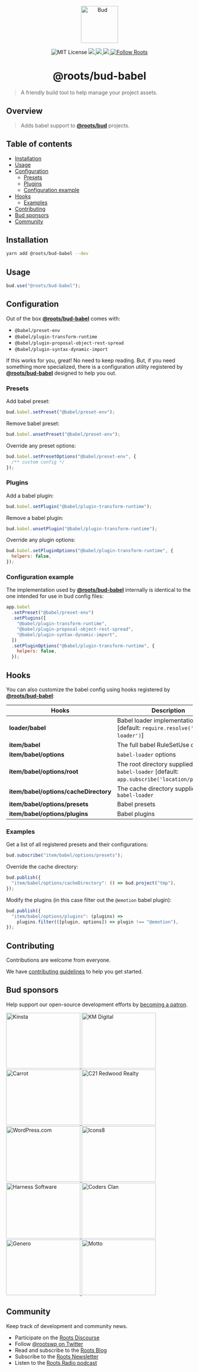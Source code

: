 <p align="center">
  <img alt="Bud" src="https://cdn.roots.io/app/uploads/logo-bud.svg" height="100">
</p>

<p align="center">
  <img alt="MIT License" src="https://img.shields.io/github/license/roots/bud?color=%23525ddc&style=flat-square">
  <a href="https://www.npmjs.com/package/@roots/bud-babel">
    <img src="https://img.shields.io/npm/v/@roots/bud-babel.svg?color=%23525ddc&style=flat-square" />
  </a>
  <a href="https://codeclimate.com/github/roots/bud-support/maintainability">
    <img src="https://img.shields.io/codeclimate/maintainability/roots/bud-support?color=%23525ddc&style=flat-square" />
  </a>
  <a href="Typescript" src="https://github.com/roots/bud/tree/stable/typings">
    <img src="https://img.shields.io/badge/typings-%40roots%2Fbud--typings-%23525ddc" />
  </a>
  <a href="https://twitter.com/rootswp">
    <img alt="Follow Roots" src="https://img.shields.io/twitter/follow/rootswp.svg?color=%23525ddc&style=flat-square" />
  </a>
</p>

<h1 align="center">
  <strong>@roots/bud-babel</strong>
</h1>

> A friendly build tool to help manage your project assets.

## Overview

> Adds babel support to [**@roots/bud**](https://github.com/roots/bud/tree/stable/packages/@roots/bud) projects.

## Table of contents

- [Installation](#installation)
- [Usage](#usage)
- [Configuration](#configuration)
  - [Presets](#presets)
  - [Plugins](#plugins)
  - [Configuration example](#configuration-example)
- [Hooks](#hooks)
  - [Examples](#examples)
- [Contributing](#contributing)
- [Bud sponsors](#bud-sponsors)
- [Community](#community)

## Installation

```sh
yarn add @roots/bud-babel --dev
```

## Usage

```js
bud.use("@roots/bud-babel");
```

## Configuration

Out of the box [**@roots/bud-babel**](https://github.com/roots/bud/tree/stable/packages/@roots/bud-babel) comes with:

- `@babel/preset-env`
- `@babel/plugin-transform-runtime`
- `@babel/plugin-proposal-object-rest-spread`
- `@babel/plugin-syntax-dynamic-import`

If this works for you, great! No need to keep reading. But, if you need something more specialized, there is a configuration utility registered by [**@roots/bud-babel**](https://github.com/roots/bud/tree/stable/packages/@roots/bud-babel) designed to help you out.

### Presets

Add babel preset:

```js
bud.babel.setPreset("@babel/preset-env");
```

Remove babel preset:

```js
bud.babel.unsetPreset("@babel/preset-env");
```

Override any preset options:

```js
bud.babel.setPresetOptions("@babel/preset-env", {
  /** custom config */
});
```

### Plugins

Add a babel plugin:

```js
bud.babel.setPlugin("@babel/plugin-transform-runtime");
```

Remove a babel plugin:

```js
bud.babel.unsetPlugin("@babel/plugin-transform-runtime");
```

Override any plugin options:

```js
bud.babel.setPluginOptions("@babel/plugin-transform-runtime", {
  helpers: false,
});
```

### Configuration example

The implementation used by [**@roots/bud-babel**](https://github.com/roots/bud/tree/stable/packages/@roots/bud-babel) internally is identical to the one intended for use in bud config files:

```js
app.babel
  .setPreset("@babel/preset-env")
  .setPlugins([
    "@babel/plugin-transform-runtime",
    "@babel/plugin-proposal-object-rest-spread",
    "@babel/plugin-syntax-dynamic-import",
  ])
  .setPluginOptions("@babel/plugin-transform-runtime", {
    helpers: false,
  });
```

## Hooks

You can also customize the babel config using hooks registered by [**@roots/bud-babel**](https://github.com/roots/bud/tree/stable/packages/@roots/bud-babel):

| Hooks                                 | Description                                                                                   |
| ------------------------------------- | --------------------------------------------------------------------------------------------- |
| **loader/babel**                      | Babel loader implementation \[default: `require.resolve('babel-loader')`]                     |
| **item/babel**                        | The full babel RuleSetUse definition                                                          |
| **item/babel/options**                | `babel-loader` options                                                                        |
| **item/babel/options/root**           | The root directory supplied to `babel-loader` \[default: `app.subscribe('location/project')`] |
| **item/babel/options/cacheDirectory** | The cache directory supplied to `babel-loader`                                                |
| **item/babel/options/presets**        | Babel presets                                                                                 |
| **item/babel/options/plugins**        | Babel plugins                                                                                 |

### Examples

Get a list of all registered presets and their configurations:

```js
bud.subscribe("item/babel/options/presets");
```

Override the cache directory:

```js
bud.publish({
  "item/babel/options/cacheDirectory": () => bud.project("tmp"),
});
```

Modify the plugins (in this case filter out the `@emotion` babel plugin):

```js
bud.publish({
  "item/babel/options/plugins": (plugins) =>
    plugins.filter(([plugin, options]) => plugin !== "@emotion"),
});
```

## Contributing

Contributions are welcome from everyone.

We have [contributing guidelines](https://github.com/roots/guidelines/blob/master/CONTRIBUTING.md) to help you get started.

## Bud sponsors

Help support our open-source development efforts by [becoming a patron](https://www.patreon.com/rootsdev).

<a href="https://kinsta.com/?kaid=OFDHAJIXUDIV">
  <img src="https://cdn.roots.io/app/uploads/kinsta.svg" alt="Kinsta" width="200" height="150">
</a>
<a href="https://k-m.com/">
  <img src="https://cdn.roots.io/app/uploads/km-digital.svg" alt="KM Digital" width="200" height="150">
</a>
<a href="https://carrot.com/">
  <img src="https://cdn.roots.io/app/uploads/carrot.svg" alt="Carrot" width="200" height="150">
</a>
<a href="https://www.c21redwood.com/">
  <img src="https://cdn.roots.io/app/uploads/c21redwood.svg" alt="C21 Redwood Realty" width="200" height="150">
</a>
<a href="https://wordpress.com/">
  <img src="https://cdn.roots.io/app/uploads/wordpress.svg" alt="WordPress.com" width="200" height="150">
</a>
<a href="https://icons8.com/">
  <img src="https://cdn.roots.io/app/uploads/icons8.svg" alt="Icons8" width="200" height="150">
</a>
<a href="https://www.harnessup.com/">
  <img src="https://cdn.roots.io/app/uploads/harness-software.svg" alt="Harness Software" width="200" height="150">
</a>
<a href="https://www.codersclan.com/">
  <img src="https://cdn.roots.io/app/uploads/coders-clan.svg" alt="Coders Clan" width="200" height="150">
</a>
<a href="https://generodigital.com/">
  <img src="https://cdn.roots.io/app/uploads/genero.svg" alt="Genero" width="200" height="150">
</a>
<a href="https://motto.ca/roots">
  <img src="https://cdn.roots.io/app/uploads/motto.svg" alt="Motto" width="200" height="150">
</a>

## Community

Keep track of development and community news.

- Participate on the [Roots Discourse](https://discourse.roots.io/)
- Follow [@rootswp on Twitter](https://twitter.com/rootswp)
- Read and subscribe to the [Roots Blog](https://roots.io/blog/)
- Subscribe to the [Roots Newsletter](https://roots.io/subscribe/)
- Listen to the [Roots Radio podcast](https://roots.io/podcast/)
